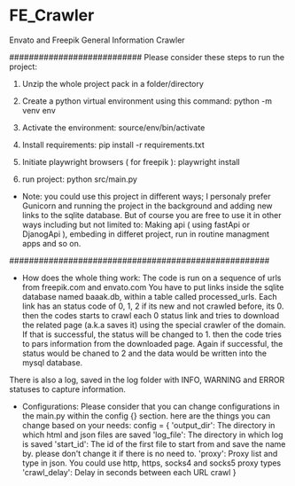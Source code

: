 # FE_Crawler
Envato and Freepik General Information Crawler

###########################
Please consider these steps to run the project: 

1. Unzip the whole project pack in a folder/directory

2. Create a python virtual environment using this command:
	python -m venv env 
	
3. Activate the environment:
	source/env/bin/activate
	
4. Install requirements: 
	pip install -r requirements.txt

5. Initiate playwright browsers ( for freepik ):
	playwright install 

6. run project:
	python src/main.py


* Note: you could use this project in different ways; I personaly prefer 
Gunicorn and running the project in the background and adding new links 
to the sqlite database. But of course you are free to use it in other ways
including but not limited to: Making api ( using fastApi or DjanogApi ), 
embeding in differet project, run in routine managment apps and so on. 




#####################################################

- How does the whole thing work: 
The code is run on a sequence of urls from freepik.com and envato.com
You have to put links inside the sqlite database named baaak.db, within 
a table called processed_urls. Each link has an status code of 0, 1, 2
if its new and not crawled before, its 0. then the codes starts to crawl 
each 0 status link and tries to download the related page (a.k.a saves it)
using the special crawler of the domain. If that is successful, the status 
will be changed to 1. then the code tries to pars information from the downloaded page. Again if successful, the status would be chaned to 2 and the data would be written into the mysql database. 

There is also a log, saved in the log folder with INFO, WARNING and ERROR statuses to capture information. 

- Configurations:
Please consider that you can change configurations in the main.py within the config {} section. 
here are the things you can change based on your needs:
	config = {
        'output_dir':  The directory in which html and json files are saved 
        'log_file': The directory in which log is saved 
        'start_id': The id of the first file to start from and save the name by. please don't change it if there is no need to. 
        'proxy': Proxy list and type in json. You could use http, https, socks4 and socks5 proxy types
        'crawl_delay': Delay in seconds between each URL crawl
    }
